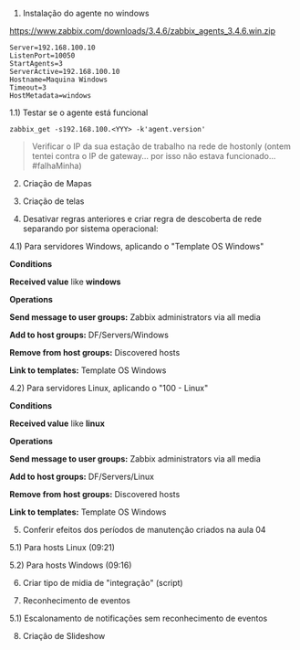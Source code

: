 
1) Instalação do agente no windows

https://www.zabbix.com/downloads/3.4.6/zabbix_agents_3.4.6.win.zip
```
Server=192.168.100.10
ListenPort=10050
StartAgents=3
ServerActive=192.168.100.10
Hostname=Maquina Windows
Timeout=3 
HostMetadata=windows
```

1.1) Testar se o agente está funcional
```
zabbix_get -s192.168.100.<YYY> -k'agent.version'
```
> Verificar o IP da sua estação de trabalho na rede de hostonly (ontem tentei contra o IP de gateway... por isso não estava funcionado... #falhaMinha)

2) Criação de Mapas

3) Criação de telas

4) Desativar regras anteriores e criar regra de descoberta de rede separando por sistema operacional:

4.1) Para servidores Windows, aplicando o "Template OS Windows"

**Conditions**

**Received value** like **windows**

**Operations**

**Send message to user groups:** Zabbix administrators via all media

**Add to host groups:** DF/Servers/Windows

**Remove from host groups:** Discovered hosts

**Link to templates:** Template OS Windows

4.2) Para servidores Linux, aplicando o "100 - Linux"

**Conditions**

**Received value** like **linux**

**Operations**

**Send message to user groups:** Zabbix administrators via all media

**Add to host groups:** DF/Servers/Linux

**Remove from host groups:** Discovered hosts

**Link to templates:** Template OS Windows

5) Conferir efeitos dos períodos de manutenção criados na aula 04

5.1) Para hosts Linux (09:21)

5.2) Para hosts Windows (09:16)

6) Criar tipo de midia de "integração" (script)

7) Reconhecimento de eventos

5.1) Escalonamento de notificações sem reconhecimento de eventos

8) Criação de Slideshow





